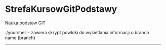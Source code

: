 # StrefaKursowGitPodstawy
Nauka podstaw GIT

./yourshell - zawiera skrypt powloki do wyśietlania informacji o branch name (branch)

---
